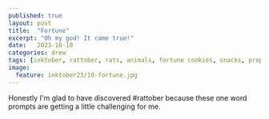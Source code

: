 ```yaml
---
published: true
layout: post
title:  "Fortune"
excerpt: "Oh my god! It came true!"
date:   2023-10-10
categories: drew
tags: [inktober, rattober, rats, animals, fortune cookies, snacks, prophecy]
image:
  feature: inktober23/10-fortune.jpg
---
```


Honestly I'm glad to have discovered #rattober because these one word prompts are getting a little challenging for me.